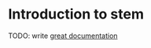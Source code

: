 # Introduction to stem

TODO: write [great documentation](http://jacobian.org/writing/what-to-write/)
